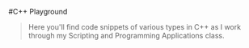 #C++ Playground

> Here you'll find code snippets of various types in C++ as I work through my Scripting and Programming Applications class.